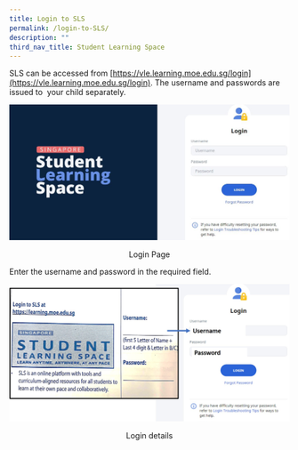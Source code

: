 ```yaml
---
title: Login to SLS
permalink: /login-to-SLS/
description: ""
third_nav_title: Student Learning Space
---
```

SLS can be accessed from&nbsp;[https://vle.learning.moe.edu.sg/login](https://vle.learning.moe.edu.sg/login). The username and passwords are issued to&nbsp; your child separately.

![](/images/SLS%20interface%20page.jpeg)

<center>Login Page</center>

Enter the&nbsp;username and password in the required field.

![](/images/Login%20Details.jpeg)

<center>Login details</center>